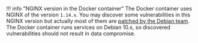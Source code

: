 !!! info "NGINX version in the Docker container"
    The Docker container uses NGINX of the version `1.14.x`. You may discover some vulnerabilities in this NGINX version but actually most of them are [patched by the Debian team](https://security-tracker.debian.org/tracker/source-package/nginx). The Docker container runs services on Debian 10.x, so discovered vulnerabilities should not result in data compromise.